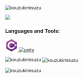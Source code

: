 <p align="left"> <img src="https://komarev.com/ghpvc/?username=kouzukimisuzu&label=Profile%20views&color=0e75b6&style=flat" alt="kouzukimisuzu" /> </p>

<p align="left"> <a href="https://github.com/ryo-ma/github-profile-trophy"><img src="https://github-profile-trophy.vercel.app/?username=ryo-ma&theme=dark_lover" /></a> </p>
<p align="left">
</p>

<h3 align="left">Languages and Tools:</h3>
<p align="left"> <a href="https://www.w3schools.com/cs/" target="_blank" rel="noreferrer"> <img src="https://raw.githubusercontent.com/devicons/devicon/master/icons/csharp/csharp-original.svg" alt="csharp" width="40" height="40"/> </a> <a href="https://unity.com/" target="_blank" rel="noreferrer"> <img src="https://www.vectorlogo.zone/logos/unity3d/unity3d-icon.svg" alt="unity" width="40" height="40"/> </a> </p>

<p><img align="left" src="https://github-readme-stats.vercel.app/api/top-langs?username=tsuyoshiusugi&show_icons=true&locale=en&layout=compact" alt="kouzukimisuzu" /></p>

<p>&nbsp;<img align="center" src="https://github-readme-stats.vercel.app/api?username=kouzukimisuzu&show_icons=true&locale=en" alt="kouzukimisuzu" /></p>
<p><img align="center" src="https://github-readme-streak-stats.herokuapp.com/?user=kouzukimisuzu&" alt="kouzukimisuzu" /></p>
